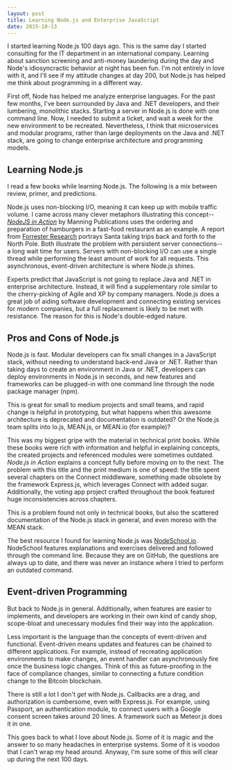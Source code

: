 ```yaml
---
layout: post
title: Learning Node.js and Enterprise JavaScript
date: 2015-10-13
---
```


I started learning Node.js 100 days ago. This is the same day I started consulting for the IT department in an international company. Learning about sanction screening and anti-money laundering during the day and Node's idiosyncractic behavior at night has been fun. I'm not entirely in love with it, and I'll see if my attitude changes at day 200, but Node.js has helped me think about programming in a different way.


First off, Node has helped me analyze enterprise languages. For the past few months, I've been surrounded by Java and .NET developers, and their lumbering, monolithic stacks. Starting a server in Node.js is done with one command line. Now, I needed to submit a ticket, and wait a week for the new environment to be recreated. Nevertheless, I think that microservices and modular programs, rather than large deployments on the Java and .NET stack, are going to change enterprise architecture and programming models.


## Learning Node.js
I read a few books while learning Node.js. The following is a mix between review, primer, and predictions.


Node.js uses non-blocking I/O, meaning it can keep up with mobile traffic volume. I came across many clever metaphors illustrating this concept--[*NodeJS in Action*](https://www.manning.com/books/node-js-in-action "NodeJS in Action") by Manning Publications uses the ordering and preparation of hamburgers in a fast-food restaurant as an example. A report from [Forrester Research](https://forrester.com/home "Forrester Research") portrays Santa taking trips back and forth to the North Pole. Both illustrate the problem with persistent server connections--a long wait time for users. Servers with non-blocking I/O can use a single thread while performing the least amount of work for all requests. This asynchronous, event-driven architecture is where Node.js shines.


Experts predict that JavaScript is not going to replace Java and .NET in enterprise architecture. Instead, it will find a supplementary role similar to the cherry-picking of Agile and XP by company managers. Node.js does a great job of aiding software development and connecting existing services for modern companies, but a full replacement is likely to be met with resistance. The reason for this is Node's double-edged nature.


## Pros and Cons of Node.js
Node.js is fast. Modular developers can fix small changes in a JavaScript stack, without needing to understand back-end Java or .NET. Rather than taking days to create an environment in Java or .NET, developers can deploy environments in Node.js in seconds, and new features and frameworks can be plugged-in with one command line through the node package manager (npm).


This is great for small to medium projects and small teams, and rapid change is helpful in prototyping, but what happens when this awesome architecture is deprecated and documentation is outdated? Or the Node.js team splits into Io.js, MEAN.js, or MEAN.io (for example)?


This was my biggest gripe with the material in technical print books. While these books were rich with information and helpful in explaining concepts, the created projects and referenced modules were sometimes outdated. *Node.js in Action* explains a concept fully before moving on to the next. The problem with this title and the print medium is one of speed: the title spent several chapters on the Connect middleware, something made obsolete by the framework Express.js, which leverages Connect with added sugar. Additionally, the voting app project crafted throughout the book featured huge inconsistencies across chapters.


This is a problem found not only in technical books, but also the scattered documentation of the Node.js stack in general, and even moreso with the MEAN stack.


The best resource I found for learning Node.js was [NodeSchool.io](www.nodeschool.io). NodeSchool features explanations and exercises delivered and followed through the command line. Because they are on GitHub, the questions are always up to date, and there was never an instance where I tried to perform an outdated command.


## Event-driven Programming
But back to Node.js in general. Additionally, when features are easier to implements, and developers are working in their own kind of candy shop, scope-bloat and unecessary modules find their way into the application.


Less important is the language than the concepts of event-driven and functional. Event-driven means updates and features can be chained to different applications. For example, instead of recreating application environments to make changes, an event handler can asynchronously fire once the business logic changes. Think of this as future-proofing in the face of compliance changes, similar to connecting a future condition change to the Bitcoin blockchain.


There is still a lot I don't *get* with Node.js. Callbacks are a drag, and authorization is cumbersome, even with Express.js. For example, using Passport, an authentication module, to connect users with a Google consent screen takes around 20 lines. A framework such as Meteor.js does it in one.


This goes back to what I love about Node.js. Some of it is magic and the answer to so many headaches in enterprise systems. Some of it is voodoo that I can't wrap my head around. Anyway, I'm sure some of this will clear up during the next 100 days.
